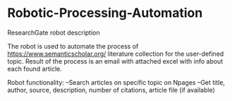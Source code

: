 # Robotic-Processing-Automation

ResearchGate robot description

The robot is used to automate the process of https://www.semanticscholar.org/ literature collection for the user-defined topic. 
Result of the process is an email with attached excel with info about each found article.


Robot functionality:
–Search articles on specific topic on Npages
–Get title, author, source, description, number of citations, article file (if available)
